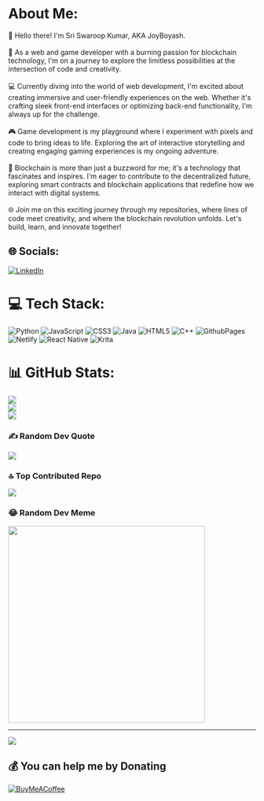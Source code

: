 # About Me:
👋 Hello there! I'm Sri Swaroop Kumar, AKA JoyBoyash. <br><br>🚀 As a web and game developer with a burning passion for blockchain technology, I'm on a journey to explore the limitless possibilities at the intersection of code and creativity.<br><br>💻 Currently diving into the world of web development, I'm excited about creating immersive and user-friendly experiences on the web. Whether it's crafting sleek front-end interfaces or optimizing back-end functionality, I'm always up for the challenge.<br><br>🎮 Game development is my playground where I experiment with pixels and code to bring ideas to life. Exploring the art of interactive storytelling and creating engaging gaming experiences is my ongoing adventure.<br><br>🔗 Blockchain is more than just a buzzword for me; it's a technology that fascinates and inspires. I'm eager to contribute to the decentralized future, exploring smart contracts and blockchain applications that redefine how we interact with digital systems.<br><br>🌐 Join me on this exciting journey through my repositories, where lines of code meet creativity, and where the blockchain revolution unfolds. Let's build, learn, and innovate together!


## 🌐 Socials:
[![LinkedIn](https://img.shields.io/badge/LinkedIn-%230077B5.svg?logo=linkedin&logoColor=white)](https://linkedin.com/in/sri-swaroop-kumar-joyboy) 

# 💻 Tech Stack:
![Python](https://img.shields.io/badge/python-3670A0?style=for-the-badge&logo=python&logoColor=ffdd54) ![JavaScript](https://img.shields.io/badge/javascript-%23323330.svg?style=for-the-badge&logo=javascript&logoColor=%23F7DF1E) ![CSS3](https://img.shields.io/badge/css3-%231572B6.svg?style=for-the-badge&logo=css3&logoColor=white) ![Java](https://img.shields.io/badge/java-%23ED8B00.svg?style=for-the-badge&logo=openjdk&logoColor=white) ![HTML5](https://img.shields.io/badge/html5-%23E34F26.svg?style=for-the-badge&logo=html5&logoColor=white) ![C++](https://img.shields.io/badge/c++-%2300599C.svg?style=for-the-badge&logo=c%2B%2B&logoColor=white) ![GithubPages](https://img.shields.io/badge/github%20pages-121013?style=for-the-badge&logo=github&logoColor=white) ![Netlify](https://img.shields.io/badge/netlify-%23000000.svg?style=for-the-badge&logo=netlify&logoColor=#00C7B7) ![React Native](https://img.shields.io/badge/react_native-%2320232a.svg?style=for-the-badge&logo=react&logoColor=%2361DAFB) ![Krita](https://img.shields.io/badge/Krita-203759?style=for-the-badge&logo=krita&logoColor=EEF37B)
# 📊 GitHub Stats:
![](https://github-readme-stats.vercel.app/api?username=JOYBOYash&theme=great-gatsby&hide_border=false&include_all_commits=false&count_private=false)<br/>
![](https://github-readme-streak-stats.herokuapp.com/?user=JOYBOYash&theme=great-gatsby&hide_border=false)<br/>
![](https://github-readme-stats.vercel.app/api/top-langs/?username=JOYBOYash&theme=great-gatsby&hide_border=false&include_all_commits=false&count_private=false&layout=compact)

### ✍️ Random Dev Quote
![](https://quotes-github-readme.vercel.app/api?type=horizontal&theme=merko)

### 🔝 Top Contributed Repo
![](https://github-contributor-stats.vercel.app/api?username=JOYBOYash&limit=5&theme=dark&combine_all_yearly_contributions=true)

### 😂 Random Dev Meme
<img src='https://randommeme-five.vercel.app/' style="height: 400px;"/>

---
[![](https://visitcount.itsvg.in/api?id=JOYBOYash&icon=0&color=0)](https://visitcount.itsvg.in)

  ## 💰 You can help me by Donating
  [![BuyMeACoffee](https://img.shields.io/badge/Buy%20Me%20a%20Coffee-ffdd00?style=for-the-badge&logo=buy-me-a-coffee&logoColor=black)](https://buymeacoffee.com/joyboyash) 

  
<!-- Proudly created with GPRM ( https://gprm.itsvg.in ) -->
